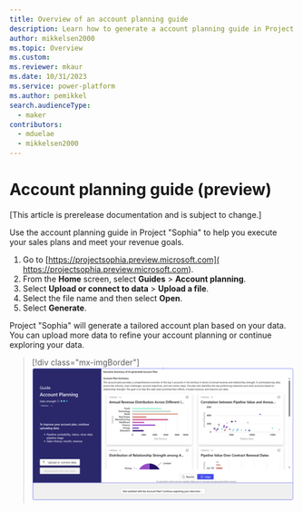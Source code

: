 ```yaml
---
title: Overview of an account planning guide
description: Learn how to generate a account planning guide in Project “Sophia”.
author: mikkelsen2000
ms.topic: Overview
ms.custom: 
ms.reviewer: mkaur
ms.date: 10/31/2023
ms.service: power-platform
ms.author: pemikkel
search.audienceType:
  - maker
contributors:
  - mduelae
  - mikkelsen2000
---
```


# Account planning guide (preview)

[This article is prerelease documentation and is subject to change.]

Use the account planning guide in Project "Sophia" to help you execute your sales plans and meet your revenue goals.

1.	Go to [https://projectsophia.preview.microsoft.com]( https://projectsophia.preview.microsoft.com).
2.	From the **Home** screen, select **Guides** > **Account planning**.
3.	Select **Upload or connect to data** > **Upload a file**.
4.	Select the file name and then select **Open**.
5.	Select **Generate**.

Project "Sophia" will generate a tailored account plan based on your data. You can upload more data to refine your account planning or continue exploring your data.

> [!div class="mx-imgBorder"]
> ![Accounting planning guide.](media/account-plan.png)
